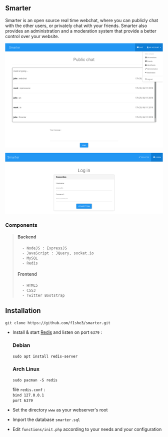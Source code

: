 ## Smarter ##

Smarter is an open source real time webchat, where you can publicly chat with
the other users, or privately chat with your friends. Smarter also provides an
administration and a moderation system that provide a better control over your
website.

![Chat page](https://raw.githubusercontent.com/f1she3/smarter/master/screenshots/chat.png?raw=true "Smarter")

![Login page](https://raw.githubusercontent.com/f1she3/smarter/master/screenshots/login.png?raw=true "Login")

### Components ###
>	#### Backend ####
>		- NodeJS : ExpressJS
>		- JavaScript : JQuery, socket.io
> 		- MySQL
>		- Redis
>	#### Frontend ####
>		- HTML5
>		- CSS3
>		- Twitter Bootstrap
## Installation ##
```
git clone https://github.com/f1she3/smarter.git
```
- Install & start [Redis](https://redis.io/) and listen on port `6379` : 
  ### Debian ###
  `sudo apt install redis-server`
  ### Arch Linux ###
  `sudo pacman -S redis`
  
  file `redis.conf` :  
  `bind 127.0.0.1`    
  `port 6379`
  
- Set the directory `www` as your webserver's root
- Import the database `smarter.sql`
- Edit `functions/init.php` according to your needs and your configuration
